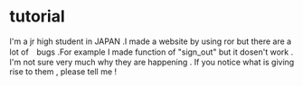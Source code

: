 tutorial
========

I'm a jr high student in JAPAN .I made a website by using ror but there are a lot of　bugs .For example I made function of "sign_out" but it dosen't work . I'm not sure very much why they are happening . If you notice what is giving rise to them , please tell me !
